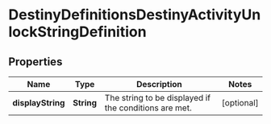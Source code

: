 
# DestinyDefinitionsDestinyActivityUnlockStringDefinition

## Properties
Name | Type | Description | Notes
------------ | ------------- | ------------- | -------------
**displayString** | **String** | The string to be displayed if the conditions are met. |  [optional]



